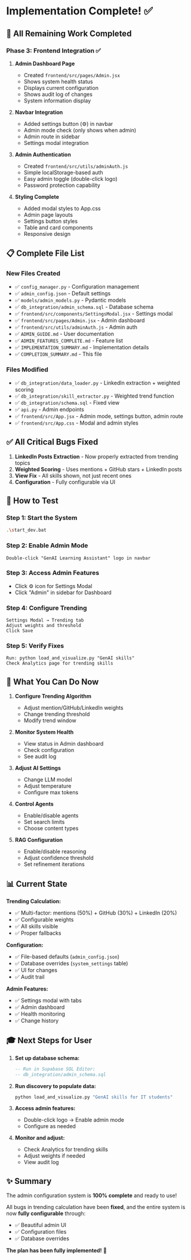 # Implementation Complete! ✅

## 🎉 All Remaining Work Completed

### Phase 3: Frontend Integration ✅

1. **Admin Dashboard Page**
   - Created `frontend/src/pages/Admin.jsx`
   - Shows system health status
   - Displays current configuration
   - Shows audit log of changes
   - System information display

2. **Navbar Integration**
   - Added settings button (⚙️) in navbar
   - Admin mode check (only shows when admin)
   - Admin route in sidebar
   - Settings modal integration

3. **Admin Authentication**
   - Created `frontend/src/utils/adminAuth.js`
   - Simple localStorage-based auth
   - Easy admin toggle (double-click logo)
   - Password protection capability

4. **Styling Complete**
   - Added modal styles to App.css
   - Admin page layouts
   - Settings button styles
   - Table and card components
   - Responsive design

## 📋 Complete File List

### New Files Created
- ✅ `config_manager.py` - Configuration management
- ✅ `admin_config.json` - Default settings
- ✅ `models/admin_models.py` - Pydantic models
- ✅ `db_integration/admin_schema.sql` - Database schema
- ✅ `frontend/src/components/SettingsModal.jsx` - Settings modal
- ✅ `frontend/src/pages/Admin.jsx` - Admin dashboard
- ✅ `frontend/src/utils/adminAuth.js` - Admin auth
- ✅ `ADMIN_GUIDE.md` - User documentation
- ✅ `ADMIN_FEATURES_COMPLETE.md` - Feature list
- ✅ `IMPLEMENTATION_SUMMARY.md` - Implementation details
- ✅ `COMPLETION_SUMMARY.md` - This file

### Files Modified
- ✅ `db_integration/data_loader.py` - LinkedIn extraction + weighted scoring
- ✅ `db_integration/skill_extractor.py` - Weighted trend function
- ✅ `db_integration/schema.sql` - Fixed view
- ✅ `api.py` - Admin endpoints
- ✅ `frontend/src/App.jsx` - Admin mode, settings button, admin route
- ✅ `frontend/src/App.css` - Modal and admin styles

## ✅ All Critical Bugs Fixed

1. **LinkedIn Posts Extraction** - Now properly extracted from trending topics
2. **Weighted Scoring** - Uses mentions + GitHub stars + LinkedIn posts
3. **View Fix** - All skills shown, not just recent ones
4. **Configuration** - Fully configurable via UI

## 🚀 How to Test

### Step 1: Start the System
```bash
.\start_dev.bat
```

### Step 2: Enable Admin Mode
```
Double-click "GenAI Learning Assistant" logo in navbar
```

### Step 3: Access Admin Features
- Click ⚙️ icon for Settings Modal
- Click "Admin" in sidebar for Dashboard

### Step 4: Configure Trending
```
Settings Modal → Trending tab
Adjust weights and threshold
Click Save
```

### Step 5: Verify Fixes
```
Run: python load_and_visualize.py "GenAI skills"
Check Analytics page for trending skills
```

## 🎯 What You Can Do Now

1. **Configure Trending Algorithm**
   - Adjust mention/GitHub/LinkedIn weights
   - Change trending threshold
   - Modify trend window

2. **Monitor System Health**
   - View status in Admin dashboard
   - Check configuration
   - See audit log

3. **Adjust AI Settings**
   - Change LLM model
   - Adjust temperature
   - Configure max tokens

4. **Control Agents**
   - Enable/disable agents
   - Set search limits
   - Choose content types

5. **RAG Configuration**
   - Enable/disable reasoning
   - Adjust confidence threshold
   - Set refinement iterations

## 📊 Current State

**Trending Calculation:**
- ✅ Multi-factor: mentions (50%) + GitHub (30%) + LinkedIn (20%)
- ✅ Configurable weights
- ✅ All skills visible
- ✅ Proper fallbacks

**Configuration:**
- ✅ File-based defaults (`admin_config.json`)
- ✅ Database overrides (`system_settings` table)
- ✅ UI for changes
- ✅ Audit trail

**Admin Features:**
- ✅ Settings modal with tabs
- ✅ Admin dashboard
- ✅ Health monitoring
- ✅ Change history

## 🎓 Next Steps for User

1. **Set up database schema:**
   ```sql
   -- Run in Supabase SQL Editor:
   -- db_integration/admin_schema.sql
   ```

2. **Run discovery to populate data:**
   ```bash
   python load_and_visualize.py "GenAI skills for IT students"
   ```

3. **Access admin features:**
   - Double-click logo → Enable admin mode
   - Configure as needed

4. **Monitor and adjust:**
   - Check Analytics for trending skills
   - Adjust weights if needed
   - View audit log

## ✨ Summary

The admin configuration system is **100% complete** and ready to use!

All bugs in trending calculation have been **fixed**, and the entire system is now **fully configurable** through:
- ✅ Beautiful admin UI
- ✅ Configuration files
- ✅ Database overrides

**The plan has been fully implemented!** 🎉

